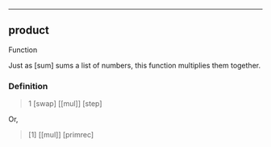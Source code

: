 ------------------------------------------------------------------------

## product

Function

Just as [sum] sums a list of numbers, this function multiplies them
together.

### Definition

> 1 [swap] \[[mul]\] [step]

Or,

> \[1\] \[[mul]\] [primrec]


